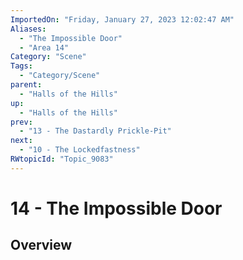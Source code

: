 ```yaml
---
ImportedOn: "Friday, January 27, 2023 12:02:47 AM"
Aliases:
  - "The Impossible Door"
  - "Area 14"
Category: "Scene"
Tags:
  - "Category/Scene"
parent:
  - "Halls of the Hills"
up:
  - "Halls of the Hills"
prev:
  - "13 - The Dastardly Prickle-Pit"
next:
  - "10 - The Lockedfastness"
RWtopicId: "Topic_9083"
---
```

# 14 - The Impossible Door
## Overview
